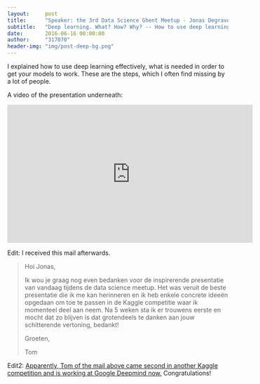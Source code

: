 ```yaml
---
layout:     post
title:      "Speaker: the 3rd Data Science Ghent Meetup - Jonas Degrave"
subtitle:   "Deep learning. What? How? Why? -- How to use deep learning to win Kaggle competitions (+Video)."
date:       2016-06-16 00:00:00
author:     "317070"
header-img: "img/post-deep-bg.png"
---
```


I explained how to use deep learning effectively, what is needed in order to get your models to work.
These are the steps, which I often find missing by a lot of people.

A video of the presentation underneath:
<iframe width="560" height="315" src="https://www.youtube.com/embed/F2qbEMuN07E" frameborder="0" allowfullscreen></iframe>


Edit:
I received this mail afterwards.

>Hoi Jonas,
>
>Ik wou je graag nog even bedanken voor de inspirerende presentatie van vandaag tijdens de data science meetup. Het was veruit de beste presentatie die ik me kan herinneren en ik heb enkele concrete ideeën opgedaan om toe te passen in de Kaggle competitie waar ik momenteel deel aan neem. Na 5 weken sta ik er trouwens eerste en mocht dat zo blijven is dat grotendeels te danken aan jouw schitterende vertoning, bedankt!
>
>Groeten,
>
>Tom

Edit2:
[Apparently, Tom of the mail above came second in another Kaggle competition and is working at Google Deepmind now.](https://ttvand.github.io/about/) Congratulations!
